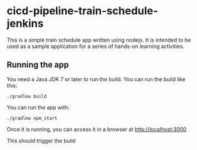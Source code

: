 # cicd-pipeline-train-schedule-jenkins

This is a simple train schedule app written using nodejs. It is intended to be used as a sample application for a series of hands-on learning activities.

## Running the app #####

You need a Java JDK 7 or later to run the build. You can run the build like this:

    ./gradlew build

You can run the app with:

    ./gradlew npm_start

Once it is running, you can access it in a browser at [http://localhost:3000](http://localhost:3000)

This should trigger the build
